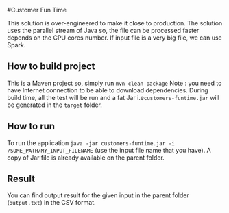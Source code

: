 #Customer Fun Time

This solution is over-engineered to make it close to production.
The solution uses the parallel stream of Java so, the file can be processed faster depends on the CPU cores number.
If input file is a very big file, we can use Spark.

## How to build project

This is a Maven project so, simply run ```mvn clean package```
Note : you need to have Internet connection to be able to download dependencies. 
During build time, all the test will be run and a fat Jar i.e```customers-funtime.jar``` will be generated in the ```target``` folder.

## How to run

To run the application ```java -jar customers-funtime.jar -i /SOME_PATH/MY_INPUT_FILENAME``` (use the input file name that you have).
A copy of Jar file is already available on the parent folder. 

## Result

You can find output result for the given input in the parent folder (```output.txt```) in the CSV format.
